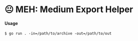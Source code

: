 # 😐 MEH: Medium Export Helper

#### Usage
```
$ go run . -in=/path/to/archive -out=/path/to/out
```
